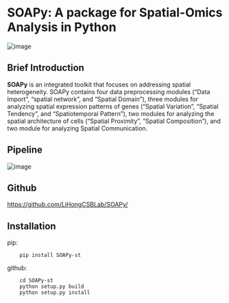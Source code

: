 # SOAPy: A package for **S**patial-**O**mics **A**nalysis in **Py**thon

![image](https://imgur.la/image/AX9VO)

## Brief Introduction
**SOAPy** is an integrated toolkit that focuses on addressing spatial heterogeneity. SOAPy contains four data
preprocessing modules (“Data Import”, “spatial network”, and “Spatial Domain”), three modules for analyzing spatial
expression patterns of genes (“Spatial Variation”, “Spatial Tendency”, and “Spatiotemporal Pattern”), two modules
for analyzing the spatial architecture of cells (“Spatial Proximity”, “Spatial Composition”), and two module for
analyzing Spatial Communication.

## Pipeline

![image](https://imgur.la/image/AXdz2)

## Github

https://github.com/LiHongCSBLab/SOAPy/

## Installation
pip:
```
    pip install SOAPy-st
```
github:
```
    cd SOAPy-st
    python setup.py build
    python setup.py install
```
